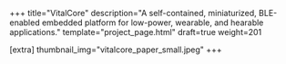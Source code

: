 +++
title="VitalCore"
description="A self-contained, miniaturized, BLE-enabled embedded platform for low-power, wearable, and hearable applications."
template="project_page.html"
draft=true
weight=201

[extra]
thumbnail_img="vitalcore_paper_small.jpeg"
+++
